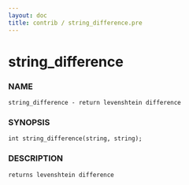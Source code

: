 ```yaml
---
layout: doc
title: contrib / string_difference.pre
---
```

# string_difference

### NAME

    string_difference - return levenshtein difference

### SYNOPSIS

    int string_difference(string, string);

### DESCRIPTION

    returns levenshtein difference
